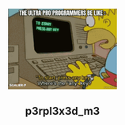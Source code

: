 
<!-- ![Logo](https://github.com/perplexed-me/perplexed-me/blob/main/gitmeme.gif) -->
<p align="center">
    <img src="https://github.com/perplexed-me/perplexed-me/blob/main/gg.gif" alt="Logo">
</p>





<h2 align="center">p3rpl3x3d_m3</h2>





